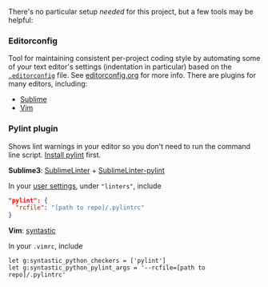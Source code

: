 There's no particular setup _needed_ for this project, but a few tools may be helpful:

### Editorconfig

Tool for maintaining consistent per-project coding style by automating some of your text editor's settings (indentation in particular) based on the [`.editorconfig`](https://github.com/aisapatino/sjfnw/blob/master/.editorconfig) file. See [editorconfig.org](http://editorconfig.org/) for more info. There are plugins for many editors, including:

  - [Sublime](https://github.com/sindresorhus/editorconfig-sublime#readme)
  - [Vim](https://github.com/editorconfig/editorconfig-vim#readme)

### Pylint plugin

Shows lint warnings in your editor so you don't need to run the command line script. [Install pylint](linters.md) first.

**Sublime3**: [SublimeLinter](http://sublimelinter.readthedocs.org/en/latest/) + [SublimeLinter-pylint](https://packagecontrol.io/packages/SublimeLinter-pylint)

In your [user settings](http://sublimelinter.readthedocs.org/en/latest/settings.html#settings-sources), under `"linters"`, include

```json
"pylint": {
  "rcfile": "[path to repo]/.pylintrc"
}
```

**Vim**: [syntastic](https://github.com/scrooloose/syntastic)

In your `.vimrc`, include

```vim
let g:syntastic_python_checkers = ['pylint']
let g:syntastic_python_pylint_args = '--rcfile=[path to repo]/.pylintrc'
```

